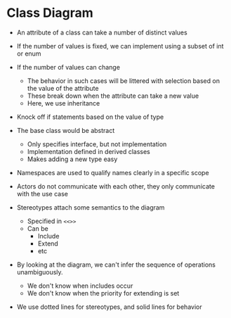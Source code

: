 # Class Diagram

- An attribute of a class can take a number of distinct values

- If the number of values is fixed, we can implement using a subset of int or enum

- If the number of values can change
  - The behavior in such cases will be littered with selection based on the value of the attribute
  - These break down when the attribute can take a new value
  - Here, we use inheritance

- Knock off if statements based on the value of type
- The base class would be abstract
  - Only specifies interface, but not implementation
  - Implementation defined in derived classes
  - Makes adding a new type easy

- Namespaces are used to qualify names clearly in a specific scope

- Actors do not communicate with each other, they only communicate with the use case

- Stereotypes attach some semantics to the diagram
  - Specified in `<<>>`
  - Can be
    - Include
    - Extend
    - etc

- By looking at the diagram, we can't infer the sequence of operations unambiguously.
  - We don't know when includes occur
  - We don't know when the priority for extending is set

- We use dotted lines for stereotypes, and solid lines for behavior